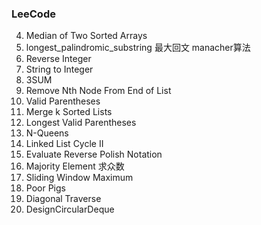### LeeCode 
4. Median of Two Sorted Arrays
6. longest_palindromic_substring  最大回文 manacher算法
7. Reverse Integer
8. String to Integer
15. 3SUM
19. Remove Nth Node From End of List
20. Valid Parentheses  
23. Merge k Sorted Lists
32. Longest Valid Parentheses
51. N-Queens
142. Linked List Cycle II
150. Evaluate Reverse Polish Notation  
169. Majority Element   求众数
239. Sliding Window Maximum
458. Poor Pigs
498. Diagonal Traverse
641. DesignCircularDeque